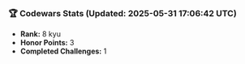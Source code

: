 ### 🏆 Codewars Stats (Updated: 2025-05-31 17:06:42 UTC)

- **Rank:** 8 kyu
- **Honor Points:** 3
- **Completed Challenges:** 1
